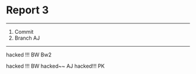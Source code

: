 # Report 3

---

1. Commit
2. Branch
AJ
---

hacked !!! BW Bw2


hacked !!! BW
hacked~~ AJ
hacked!!! PK
